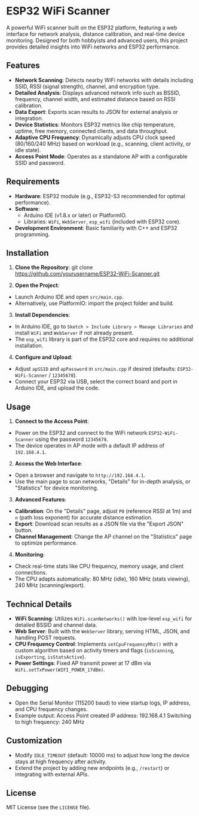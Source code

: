 # ESP32 WiFi Scanner

A powerful WiFi scanner built on the ESP32 platform, featuring a web interface for network analysis, distance calibration, and real-time device monitoring. Designed for both hobbyists and advanced users, this project provides detailed insights into WiFi networks and ESP32 performance.

## Features
- **Network Scanning**: Detects nearby WiFi networks with details including SSID, RSSI (signal strength), channel, and encryption type.
- **Detailed Analysis**: Displays advanced network info such as BSSID, frequency, channel width, and estimated distance based on RSSI calibration.
- **Data Export**: Exports scan results to JSON for external analysis or integration.
- **Device Statistics**: Monitors ESP32 metrics like chip temperature, uptime, free memory, connected clients, and data throughput.
- **Adaptive CPU Frequency**: Dynamically adjusts CPU clock speed (80/160/240 MHz) based on workload (e.g., scanning, client activity, or idle state).
- **Access Point Mode**: Operates as a standalone AP with a configurable SSID and password.

## Requirements
- **Hardware**: ESP32 module (e.g., ESP32-S3 recommended for optimal performance).
- **Software**:
  - Arduino IDE (v1.8.x or later) or PlatformIO.
  - Libraries: `WiFi`, `WebServer`, `esp_wifi` (included with ESP32 core).
- **Development Environment**: Basic familiarity with C++ and ESP32 programming.

## Installation
1. **Clone the Repository**:   git clone https://github.com/yourusername/ESP32-WiFi-Scanner.git

2. **Open the Project**:
- Launch Arduino IDE and open `src/main.cpp`.
- Alternatively, use PlatformIO: import the project folder and build.
3. **Install Dependencies**:
- In Arduino IDE, go to `Sketch > Include Library > Manage Libraries` and install `WiFi` and `WebServer` if not already present.
- The `esp_wifi` library is part of the ESP32 core and requires no additional installation.
4. **Configure and Upload**:
- Adjust `apSSID` and `apPassword` in `src/main.cpp` if desired (defaults: `ESP32-WiFi-Scanner` / `12345678`).
- Connect your ESP32 via USB, select the correct board and port in Arduino IDE, and upload the code.

## Usage
1. **Connect to the Access Point**:
- Power on the ESP32 and connect to the WiFi network `ESP32-WiFi-Scanner` using the password `12345678`.
- The device operates in AP mode with a default IP address of `192.168.4.1`.
2. **Access the Web Interface**:
- Open a browser and navigate to `http://192.168.4.1`.
- Use the main page to scan networks, "Details" for in-depth analysis, or "Statistics" for device monitoring.
3. **Advanced Features**:
- **Calibration**: On the "Details" page, adjust `P0` (reference RSSI at 1m) and `n` (path loss exponent) for accurate distance estimation.
- **Export**: Download scan results as a JSON file via the "Export JSON" button.
- **Channel Management**: Change the AP channel on the "Statistics" page to optimize performance.
4. **Monitoring**:
- Check real-time stats like CPU frequency, memory usage, and client connections.
- The CPU adapts automatically: 80 MHz (idle), 160 MHz (stats viewing), 240 MHz (scanning/export).

## Technical Details
- **WiFi Scanning**: Utilizes `WiFi.scanNetworks()` with low-level `esp_wifi` for detailed BSSID and channel data.
- **Web Server**: Built with the `WebServer` library, serving HTML, JSON, and handling POST requests.
- **CPU Frequency Control**: Implements `setCpuFrequencyMhz()` with a custom algorithm based on activity timers and flags (`isScanning`, `isExporting`, `isStatsActive`).
- **Power Settings**: Fixed AP transmit power at 17 dBm via `WiFi.setTxPower(WIFI_POWER_17dBm)`.

## Debugging
- Open the Serial Monitor (115200 baud) to view startup logs, IP address, and CPU frequency changes.
- Example output:
  Access Point created
  IP address: 192.168.4.1
  Switching to high frequency: 240 MHz

## Customization
- Modify `IDLE_TIMEOUT` (default: 10000 ms) to adjust how long the device stays at high frequency after activity.
- Extend the project by adding new endpoints (e.g., `/restart`) or integrating with external APIs.

## License
MIT License (see the `LICENSE` file).

